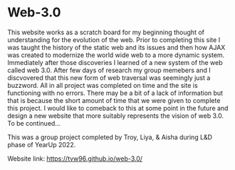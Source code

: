 # Web-3.0

This website works as a scratch board for my beginning thought of understanding for the evolution of the web. Prior to completing this site I was taught the history of the static web and its issues and then how AJAX was created to modernize the world wide web to a more dynamic system. Immediately after those discoveries I learned of a new system of the web called web 3.0. After few days of research my group memebers and I discvovered that this new form of web traversal was seemingly just a buzzword. All in all project was completed on time and the site is functioning with no errors. There may be a bit of a lack of information but that is because the short amount of time that we were given to complete this project. I would like to comeback to this at some point in the future and design a new website that more suitably represents the vision of web 3.0. To be continued...

This was a group project completed by Troy, Liya, & Aisha during L&D phase of YearUp 2022. 

Website link: https://tvw96.github.io/web-3.0/
